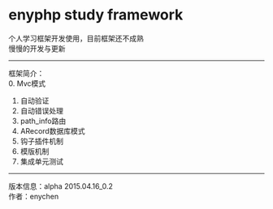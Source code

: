 # enyphp study framework

个人学习框架开发使用，目前框架还不成熟<br/>
慢慢的开发与更新<br/>

---------------------------------------------------
框架简介：<br/>
0. Mvc模式<br/>
1. 自动验证<br/>
2. 自动错误处理<br/>
3. path_info路由<br/>
4. ARecord数据库模式<br/>
5. 钩子插件机制<br/>
6. 模版机制<br/>
7. 集成单元测试<br/>

---------------------------------------------------
版本信息：alpha 2015.04.16_0.2<br/>
作者：enychen<br/>
